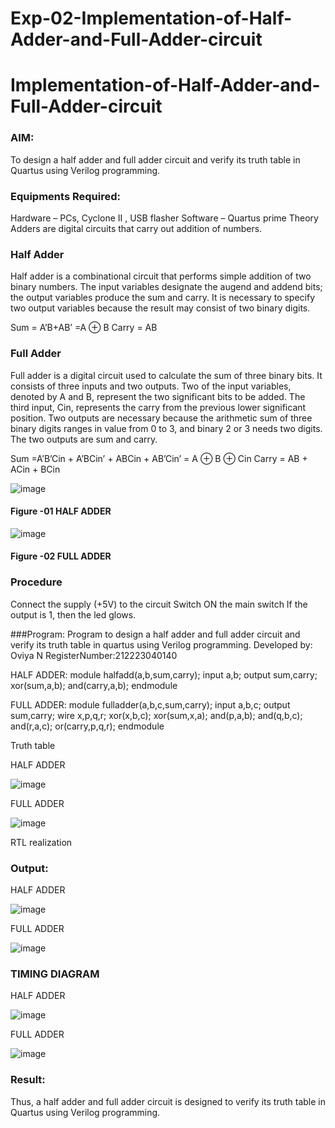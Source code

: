 # Exp-02-Implementation-of-Half-Adder-and-Full-Adder-circuit

# Implementation-of-Half-Adder-and-Full-Adder-circuit
### AIM:
To design a half adder and full adder circuit and verify its truth table in Quartus using Verilog programming.

### Equipments Required:
Hardware – PCs, Cyclone II , USB flasher
Software – Quartus prime
Theory
Adders are digital circuits that carry out addition of numbers.

### Half Adder
Half adder is a combinational circuit that performs simple addition of two binary numbers. The input variables designate the augend and addend bits; the output variables produce the sum and carry. It is necessary to specify two output variables because the result may consist of two binary digits.

Sum = A’B+AB’ =A ⊕ B Carry = AB

### Full Adder
Full adder is a digital circuit used to calculate the sum of three binary bits. It consists of three inputs and two outputs. Two of the input variables, denoted by A and B, represent the two significant bits to be added. The third input, Cin, represents the carry from the previous lower significant position. Two outputs are necessary because the arithmetic sum of three binary digits ranges in value from 0 to 3, and binary 2 or 3 needs two digits. The two outputs are sum and carry.

Sum =A’B’Cin + A’BCin’ + ABCin + AB’Cin’ = A ⊕ B ⊕ Cin Carry = AB + ACin + BCin

 ![image](https://user-images.githubusercontent.com/36288975/163552156-a13e5a56-c638-4110-97d9-8896907c8d25.png)

#### Figure -01 HALF ADDER 


![image](https://user-images.githubusercontent.com/36288975/163552057-b3547877-6d07-45b4-b7e0-bcfebfad9e1d.png)

#### Figure -02 FULL ADDER 

### Procedure

Connect the supply (+5V) to the circuit
Switch ON the main switch
If the output is 1, then the led glows.

###Program:
Program to design a half adder and full adder circuit and verify its truth table in quartus using Verilog programming.
Developed by: Oviya N
RegisterNumber:212223040140

HALF ADDER:
module halfadd(a,b,sum,carry);
input a,b;
output sum,carry;
xor(sum,a,b);
and(carry,a,b);
endmodule

FULL ADDER:
module fulladder(a,b,c,sum,carry);
input a,b,c;
output sum,carry;
wire x,p,q,r;
xor(x,b,c);
xor(sum,x,a);
and(p,a,b);
and(q,b,c);
and(r,a,c);
or(carry,p,q,r);
endmodule


Truth table


HALF ADDER


![image](https://github.com/Oviya49/Exp-02-Implementation-of-Half-Adder-and-Full-Adder-circuit/assets/153576803/ed810328-beac-46a9-88f4-056cdf0554ee)

FULL ADDER


![image](https://github.com/Oviya49/Exp-02-Implementation-of-Half-Adder-and-Full-Adder-circuit/assets/153576803/6f13d888-7cbc-43c6-939a-c64ba1438e23)


RTL realization

### Output:

HALF ADDER


![image](https://github.com/Oviya49/Exp-02-Implementation-of-Half-Adder-and-Full-Adder-circuit/assets/153576803/6a313231-3940-4f68-95a9-803fbb5bb0e9)

FULL ADDER


![image](https://github.com/Oviya49/Exp-02-Implementation-of-Half-Adder-and-Full-Adder-circuit/assets/153576803/8f018627-afee-4928-a9cb-7989a260b44e)

### TIMING DIAGRAM

HALF ADDER


![image](https://github.com/Oviya49/Exp-02-Implementation-of-Half-Adder-and-Full-Adder-circuit/assets/153576803/c06e84a9-a3a0-4d60-945d-9fa3a8485712)

FULL ADDER


![image](https://github.com/Oviya49/Exp-02-Implementation-of-Half-Adder-and-Full-Adder-circuit/assets/153576803/23b46d09-1cf6-46a5-8177-ec0441656e6b)


 

### Result:
Thus, a half adder and full adder circuit is designed to verify its truth table in Quartus using Verilog programming.
